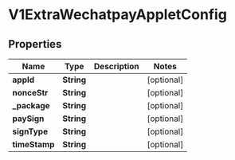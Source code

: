 
# V1ExtraWechatpayAppletConfig

## Properties
Name | Type | Description | Notes
------------ | ------------- | ------------- | -------------
**appId** | **String** |  |  [optional]
**nonceStr** | **String** |  |  [optional]
**_package** | **String** |  |  [optional]
**paySign** | **String** |  |  [optional]
**signType** | **String** |  |  [optional]
**timeStamp** | **String** |  |  [optional]



